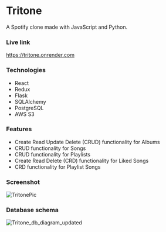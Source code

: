 # Tritone

A Spotify clone made with JavaScript and Python.

### Live link
https://tritone.onrender.com

### Technologies
- React
- Redux
- Flask
- SQLAlchemy
- PostgreSQL
- AWS S3

### Features
- Create Read Update Delete (CRUD) functionality for Albums
- CRUD functionality for Songs
- CRUD functionality for Playlists
- Create Read Delete (CRD) functionality for Liked Songs
- CRD functionality for Playlist Songs

### Screenshot
![TritonePic](https://github.com/BadaBingBadaBo0m/Tritone/assets/104036250/845398a2-7212-47bd-9520-a277bac8493c)


### Database schema
![Tritone_db_diagram_updated](https://github.com/BadaBingBadaBo0m/Tritone/assets/104036250/afefe9b1-2128-416c-ada5-6185f9637c81)

